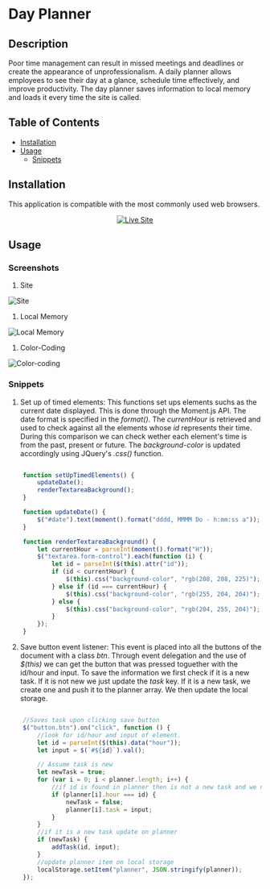 # Day Planner

## Description

Poor time management can result in missed meetings and deadlines or create the appearance of unprofessionalism. A daily planner allows employees to see their day at a glance, schedule time effectively, and improve productivity. The day planner saves information to local memory and loads it every time the site is called.

## Table of Contents

* [Installation](#installation)
* [Usage](#usage)
    * [Snippets](#snippets)


## Installation

This application is compatible with the most commonly used web browsers.

<p align="center">
    <a href="https://lniceth.github.io/Work-Day-Planner/"><img src="https://img.shields.io/badge/-👉 See Live Site-success?style=for-the-badge"  alt="Live Site" /></a>
</p>

## Usage 

### Screenshots

1. Site 

![Site](assets/images/site-image.png)

1. Local Memory 

![Local Memory](assets/images/local-memory.png)

1. Color-Coding

![Color-coding](assets/images/color-coding.png)


### Snippets

1. Set up of timed elements: This functions set ups elements suchs as the current date displayed. This is done through the Moment.js API. The date format is specified in the _format()_. The _currentHour_ is retrieved and used to check against all the elements whose _id_ represents their time. During this comparison we can check wether each element's time is from the past, present or future. The _background-color_ is updated accordingly using JQuery's _.css()_ function.

```javascript

    function setUpTimedElements() {
        updateDate();
        renderTextareaBackground();
    }

    function updateDate() {
        $("#date").text(moment().format("dddd, MMMM Do - h:mm:ss a"));
    }

    function renderTextareaBackground() {
        let currentHour = parseInt(moment().format("H"));
        $("textarea.form-control").each(function (i) {
            let id = parseInt($(this).attr("id"));
            if (id < currentHour) {
                $(this).css("background-color", "rgb(208, 208, 225)");
            } else if (id === currentHour) {
                $(this).css("background-color", "rgb(255, 204, 204)");
            } else {
                $(this).css("background-color", "rgb(204, 255, 204)");
            }
        });
    }

```

2. Save button event listener: This event is placed into all the buttons of the document with a class _btn_. Through event delegation and the use of _$(this)_ we can get the button that was pressed toguether with the id/hour and input. To save the information we first check if it is a new task. If it is not new we just update the _task_ key. If it is a new task, we create one and push it to the planner array. We then update the local storage.

```javascript

    //Saves task upon clicking save button
    $("button.btn").on("click", function () {
        //look for id/hour and input of element. 
        let id = parseInt($(this).data("hour"));
        let input = $(`#${id}`).val();

        // Assume task is new
        let newTask = true;
        for (var i = 0; i < planner.length; i++) {
            //if id is found in planner then is not a new task and we need to update task
            if (planner[i].hour === id) {
                newTask = false;
                planner[i].task = input;
            }
        }
        //if it is a new task update on planner
        if (newTask) {
            addTask(id, input);
        }
        //update planner item on local storage
        localStorage.setItem("planner", JSON.stringify(planner));
    });


